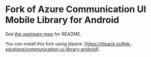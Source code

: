 # Fork of Azure Communication UI Mobile Library for Android

See [the upstream repo](https://github.com/Azure/communication-ui-library-android) for README.

You can install this fork using jitpack: [https://jitpack.io/#pk-solutions/communication-ui-library-android].

